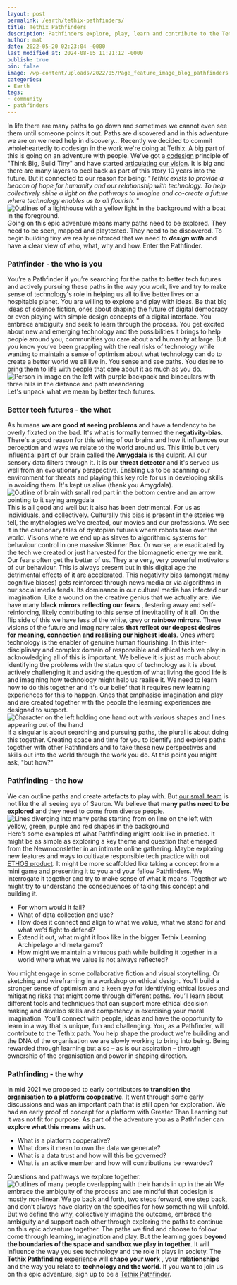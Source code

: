 ```yaml
---
layout: post
permalink: /earth/tethix-pathfinders/
title: Tethix Pathfinders
description: Pathfinders explore, play, learn and contribute to the Tethix path. Shaping the product and the DNA of the organisation we are slowly working to bring into being.
author: mat
date: 2022-05-20 02:23:04 -0000
last_modified_at: 2024-08-05 11:21:12 -0000
publish: true
pin: false
image: /wp-content/uploads/2022/05/Page_feature_image_blog_pathfinders.png
categories:
- Earth
tags:
- community
- pathfinders
---
```

In life there are many paths to go down and sometimes we cannot even see them until someone points it out. Paths are discovered and in this adventure we are on we need help in discovery... Recently we decided to commit wholeheartedly to codesign in the work we're doing at Tethix. A big part of this is going on an adventure with people. We've got a [codesign](https://tethix.co/codesign-principles/) principle of "Think Big, Build Tiny" and have started [articulating our vision](https://tethix.co/our-vision/). It is big and there are many layers to peel back as part of this story 10 years into the future. But it connected to our reason for being: "_Tethix exists to provide a beacon of hope for humanity and our relationship with technology. To help collectively shine a light on the pathways to imagine and co-create a future where technology enables us to all flourish._ " ![Outlines of a lighthouse with a yellow light in the background with a boat in the foreground.](/wp-content/uploads/2022/05/beacon-of-hopetethix_pathfinders_blog.svg) Going on this epic adventure means many paths need to be explored. They need to be seen, mapped and playtested. They need to be discovered. To begin building tiny we really reinforced that we need to **_design with_** and have a clear view of who, what, why and how. Enter the Pathfinder.

### Pathfinder - the who is you

You’re a Pathfinder if you’re searching for the paths to better tech futures and actively pursuing these paths in the way you work, live and try to make sense of technology's role in helping us all to live better lives on a hospitable planet. You are willing to explore and play with ideas. Be that big ideas of science fiction, ones about shaping the future of digital democracy or even playing with simple design concepts of a digital interface. You embrace ambiguity and seek to learn through the process. You get excited about new and emerging technology and the possibilities it brings to help people around you, communities you care about and humanity at large. But you know you’ve been grappling with the real risks of technology while wanting to maintain a sense of optimism about what technology can do to create a better world we all live in. You sense and see paths. You desire to bring them to life with people that care about it as much as you do. ![Person in image on the left with purple backpack and binoculars with three hills in the distance and path meandering](/wp-content/uploads/2022/05/backpackertethix_pathfinders_blog.svg) Let's unpack what we mean by better tech futures.

### Better tech futures - the what

As humans **we are good at seeing problems** and have a tendency to be overly fixated on the bad. It's what is formally termed the **negativity-bias**. There's a good reason for this wiring of our brains and how it influences our perception and ways we relate to the world around us. This little but very influential part of our brain called the **Amygdala** is the culprit. All our sensory data filters through it. It is our **threat detector** and it's served us well from an evolutionary perspective. Enabling us to be scanning our environment for threats and playing this key role for us in developing skills in avoiding them. It's kept us alive (thank you Amygdala). ![Outline of brain with small red part in the bottom centre and an arrow pointing to it saying amygdala](/wp-content/uploads/2022/05/brain-amygdalatethix_pathfinders_blog.svg) This is all good and well but it also has been detrimental. For us as individuals, and collectively. Culturally this bias is present in the stories we tell, the mythologies we've created, our movies and our professions. We see it in the cautionary tales of dystopian futures where robots take over the world. Visions where we end up as slaves to algorithmic systems for behaviour control in one massive Skinner Box. Or worse, are eradicated by the tech we created or just harvested for the biomagnetic energy we emit. Our fears often get the better of us. They are very, very powerful motivators of our behaviour. This is always present but in this digital age the detrimental effects of it are accelerated. This negativity bias (amongst many cognitive biases) gets reinforced through news media or via algorithms in our social media feeds. Its dominance in our cultural media has infected our imagination. Like a wound on the creative genius that we actually are. We have many **black mirrors reflecting our fears** , festering away and self-reinforcing, likely contributing to this sense of inevitability of it all. On the flip side of this we have less of the white, grey or **rainbow mirrors**. These visions of the future and imaginary tales **that reflect our deepest desires for meaning, connection and realising our highest ideals**. Ones where technology is the enabler of genuine human flourishing. In this inter-disciplinary and complex domain of responsible and ethical tech we play in acknowledging all of this is important. We believe it is just as much about identifying the problems with the status quo of technology as it is about actively challenging it and asking the question of what living the good life is and imagining how technology might help us realise it. We need to learn how to do this together and it's our belief that it requires new learning experiences for this to happen. Ones that emphasise imagination and play and are created together with the people the learning experiences are designed to support. ![Character on the left holding one hand out with various shapes and lines appearing out of the hand](/wp-content/uploads/2022/05/imaginationtethix_pathfinders_blog.svg) If a singular is about searching and pursuing paths, the plural is about doing this together. Creating space and time for you to identify and explore paths together with other Pathfinders and to take these new perspectives and skills out into the world through the work you do. At this point you might ask, "but how?"

### Pathfinding - the how

We can outline paths and create artefacts to play with. But [our small team](https://tethix.co/about-tethix/) is not like the all seeing eye of Sauron. We believe that **many paths need to be explored** and they need to come from diverse people. ![Lines diverging into many paths starting from on line on the left with yellow, green, purple and red shapes in the background](/wp-content/uploads/2022/05/pathstethix_pathfinders_blog.svg) Here’s some examples of what Pathfinding might look like in practice. It might be as simple as exploring a key theme and question that emerged from the Newmoonsletter in an intimate online gathering. Maybe exploring new features and ways to cultivate responsible tech practice with out [ETHOS product](https://tethix.co/practice-ethos/). It might be more scaffolded like taking a concept from a mini game and presenting it to you and your fellow Pathfinders. We interrogate it together and try to make sense of what it means. Together we might try to understand the consequences of taking this concept and building it.

* For whom would it fail?
* What of data collection and use?
* How does it connect and align to what we value, what we stand for and what we’d fight to defend?
* Extend it out, what might it look like in the bigger Tethix Learning Archipelago and meta game?
* How might we maintain a virtuous path while building it together in a world where what we value is not always reflected?

You might engage in some collaborative fiction and visual storytelling. Or sketching and wireframing in a workshop on ethical design. You’ll build a stronger sense of optimism and a keen eye for identifying ethical issues and mitigating risks that might come through different paths. You’ll learn about different tools and techniques that can support more ethical decision making and develop skills and competency in exercising your moral imagination. You’ll connect with people, ideas and have the opportunity to learn in a way that is unique, fun and challenging. You, as a Pathfinder, will contribute to the Tethix path. You help shape the product we're building and the DNA of the organisation we are slowly working to bring into being. Being rewarded through learning but also – as is our aspiration – through ownership of the organisation and power in shaping direction.

### Pathfinding - the why

In mid 2021 we proposed to early contributors to **transition the organisation to a platform cooperative**. It went through some early discussions and was an important path that is still open for exploration. We had an early proof of concept for a platform with Greater Than Learning but it was not fit for purpose. As part of the adventure you as a Pathfinder can **explore what this means with us**.

* What is a platform cooperative?
* What does it mean to own the data we generate?
* What is a data trust and how will this be governed?
* What is an active member and how will contributions be rewarded?

Questions and pathways we explore together. ![Outlines of many people overlapping with their hands in up in the air](/wp-content/uploads/2022/05/all-hands-ownershiptethix_pathfinders_blog.svg) We embrace the ambiguity of the process and are mindful that codesign is mostly non-linear. We go back and forth, two steps forward, one step back, and don’t always have clarity on the specifics for how something will unfold. But we define the why, collectively imagine the outcome, embrace the ambiguity and support each other through exploring the paths to continue on this epic adventure together. The paths we find and choose to follow come through learning, imagination and play. But the learning goes **beyond the boundaries of the space and sandbox we play in together**. It will influence the way you see technology and the role it plays in society. The **Tethix Pathfinding** experience will **shape your work** , your **relationships** and the way you relate to **technology and the world**. If you want to join us on this epic adventure, sign up to be a [Tethix Pathfinder](https://tethix.co/pathfinders/).
